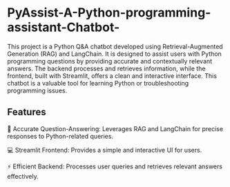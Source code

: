  # PyAssist-A-Python-programming-assistant-Chatbot-

This project is a Python Q&A chatbot developed using Retrieval-Augmented Generation (RAG) and LangChain. It is designed to assist users with Python programming questions by providing accurate and contextually relevant answers. The backend processes and retrieves information, while the frontend, built with Streamlit, offers a clean and interactive interface. This chatbot is a valuable tool for learning Python or troubleshooting programming issues.

## Features

🧠 Accurate Question-Answering: Leverages RAG and LangChain for precise responses to Python-related queries.

💻 Streamlit Frontend: Provides a simple and interactive UI for users.

⚡ Efficient Backend: Processes user queries and retrieves relevant answers effectively.
